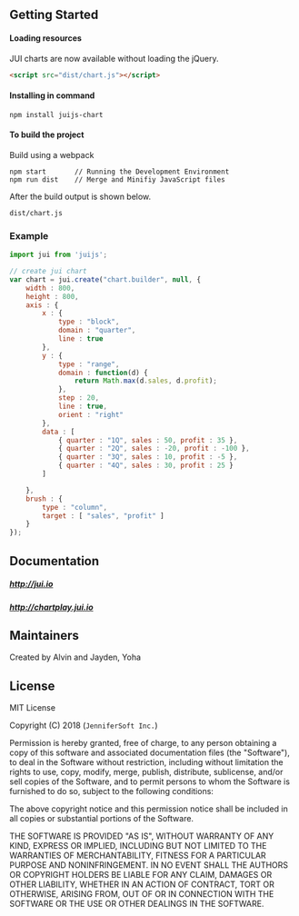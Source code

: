 ## Getting Started

#### Loading resources
JUI charts are now available without loading the jQuery.
```html
<script src="dist/chart.js"></script>
```

#### Installing in command
```
npm install juijs-chart
```

#### To build the project
Build using a webpack
```
npm start       // Running the Development Environment
npm run dist    // Merge and Minifiy JavaScript files
```
After the build output is shown below.
```
dist/chart.js
```


### Example
```js
import jui from 'juijs';

// create jui chart 
var chart = jui.create("chart.builder", null, {
    width : 800,
    height : 800,
    axis : {
        x : {
            type : "block",
            domain : "quarter",
            line : true
        },
        y : {
            type : "range",
            domain : function(d) {
                return Math.max(d.sales, d.profit);
            },
            step : 20,
            line : true,
            orient : "right"
        },
        data : [
            { quarter : "1Q", sales : 50, profit : 35 },
            { quarter : "2Q", sales : -20, profit : -100 },
            { quarter : "3Q", sales : 10, profit : -5 },
            { quarter : "4Q", sales : 30, profit : 25 }
        ]

    },
    brush : {
        type : "column",
        target : [ "sales", "profit" ]
    }
});
```

## Documentation

##### http://jui.io
##### http://chartplay.jui.io

## Maintainers

Created by Alvin and Jayden, Yoha

## License

MIT License 

Copyright (C) 2018 (```JenniferSoft Inc.```)

Permission is hereby granted, free of charge, to any person obtaining a copy
of this software and associated documentation files (the "Software"), to deal
in the Software without restriction, including without limitation the rights
to use, copy, modify, merge, publish, distribute, sublicense, and/or sell
copies of the Software, and to permit persons to whom the Software is
furnished to do so, subject to the following conditions:

The above copyright notice and this permission notice shall be included in
all copies or substantial portions of the Software.

THE SOFTWARE IS PROVIDED "AS IS", WITHOUT WARRANTY OF ANY KIND, EXPRESS OR
IMPLIED, INCLUDING BUT NOT LIMITED TO THE WARRANTIES OF MERCHANTABILITY,
FITNESS FOR A PARTICULAR PURPOSE AND NONINFRINGEMENT. IN NO EVENT SHALL THE
AUTHORS OR COPYRIGHT HOLDERS BE LIABLE FOR ANY CLAIM, DAMAGES OR OTHER
LIABILITY, WHETHER IN AN ACTION OF CONTRACT, TORT OR OTHERWISE, ARISING FROM,
OUT OF OR IN CONNECTION WITH THE SOFTWARE OR THE USE OR OTHER DEALINGS IN
THE SOFTWARE.
